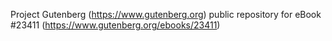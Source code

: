 Project Gutenberg (https://www.gutenberg.org) public repository for eBook #23411 (https://www.gutenberg.org/ebooks/23411)
